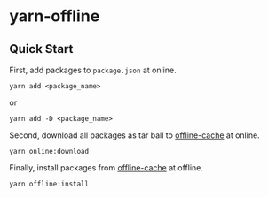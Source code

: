 # yarn-offline

## Quick Start

First, add packages to `package.json` at online.

```shell
yarn add <package_name>
```

or

```shell
yarn add -D <package_name>
```

Second, download all packages as tar ball to [offline-cache][] at online.

```shell
yarn online:download
```

Finally, install packages from [offline-cache][] at offline.

```shell
yarn offline:install
```

[offline-cache]: ./offline-cache